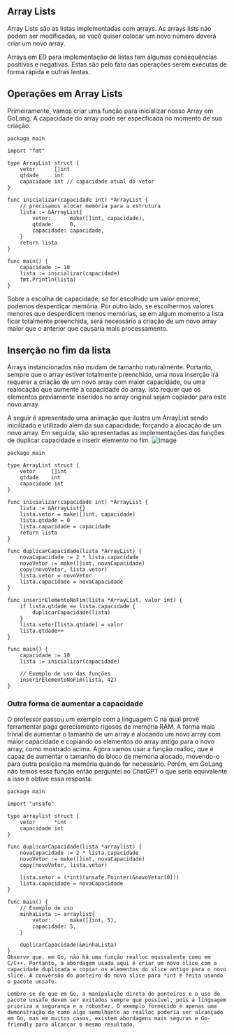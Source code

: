 ## Array Lists
Array Lists são as listas implementadas com arrays. As arrays lists não podem ser modificadas, se você quiser colocar um novo número deverá criar um novo array.

Arrays em ED para implementação de listas tem algumas consequências positivas e negativas. Estas são pelo fato das operações serem executas de forma rápida e outras lentas.

## Operações em Array Lists
Primeiramente, vamos criar uma função para inicializar nosso Array em GoLang. A capacidade do array pode ser especficada no momento de sua criação.

```
package main

import "fmt"

type ArrayList struct {
    vetor      []int
    qtdade     int
    capacidade int // capacidade atual do vetor
}

func inicializar(capacidade int) *ArrayList {
    // precisamos alocar memória para a estrutura
    lista := &ArrayList{
        vetor:      make([]int, capacidade),
        qtdade:     0,
        capacidade: capacidade,
    }
    return lista
}

func main() {
    capacidade := 10
    lista := inicializar(capacidade)
    fmt.Println(lista)
}

```
Sobre a escolha de capacidade, se for escolhido um valor enorme, podemos desperdiçar memória. Por outro lado, se escolhermos valores menores que desperdicem menos memórias, se em algum momento a lista ficar totalmente preenchida, será necessário a criação de um novo array maior que o anterior que causaria mais processamento.

## Inserção no fim da lista
Arrays instancionados não mudam de tamanho naturalmente. Portanto, sempre que o array estiver totalmente preenchido, uma nova inserção irá requerer a criação de um novo array com maior capacidade, ou uma realocação que aumente a capacidade do array. Isto requer que os elementos previamente inseridos no array original sejam copiador para este novo array.

A seguir é apresentado uma animação que ilustra um ArrayList sendo inicilizado e utilizado além da sua capacidade, forçando a alocação de um novo array. Em seguida, são apresentadas as implementações das funções de duplicar capacidade e inserir elemento no fim.
![image](https://github.com/mclarafreitas/Algoritmo-e-Estrutura-de-Dados-I/assets/62397977/086fe917-effa-4cd2-a744-ea8745f81446)

```
package main

type ArrayList struct {
    vetor     []int
    qtdade    int
    capacidade int
}

func inicializar(capacidade int) *ArrayList {
    lista := &ArrayList{}
    lista.vetor = make([]int, capacidade)
    lista.qtdade = 0
    lista.capacidade = capacidade
    return lista
}

func duplicarCapacidade(lista *ArrayList) {
    novaCapacidade := 2 * lista.capacidade
    novoVetor := make([]int, novaCapacidade)
    copy(novoVetor, lista.vetor)
    lista.vetor = novoVetor
    lista.capacidade = novaCapacidade
}

func inserirElementoNoFim(lista *ArrayList, valor int) {
    if lista.qtdade == lista.capacidade {
        duplicarCapacidade(lista)
    }
    lista.vetor[lista.qtdade] = valor
    lista.qtdade++
}

func main() {
    capacidade := 10
    lista := inicializar(capacidade)

    // Exemplo de uso das funções
    inserirElementoNoFim(lista, 42)
}

```
### Outra forma de aumentar a capacidade
O professor passou um exemplo com a linguagem C na qual provê ferramentar paga gereciamento rigosos de memória RAM. A forma mais trivial de aumentar o tamanho de um array é alocando um novo array com maior capacidade e copiando os elementos do array antigo para o novo array, como mostrado acima. Agora vamos usar a função realloc, que é capaz de aumentar o tamanho do bloco de memória alocado, movendo-o para outra posição na memória quando for necessário. Porém, em GoLang não temos essa função então perguntei ao ChatGPT o que seria equivalente a isso e obtive essa resposta:
```
package main

import "unsafe"

type arraylist struct {
    vetor      *int
    capacidade int
}

func duplicarCapacidade(lista *arraylist) {
    novaCapacidade := 2 * lista.capacidade
    novoVetor := make([]int, novaCapacidade)
    copy(novoVetor, lista.vetor)

    lista.vetor = (*int)(unsafe.Pointer(&novoVetor[0]))
    lista.capacidade = novaCapacidade
}

func main() {
    // Exemplo de uso
    minhaLista := arraylist{
        vetor:      make([]int, 5),
        capacidade: 5,
    }

    duplicarCapacidade(&minhaLista)
}
Observe que, em Go, não há uma função realloc equivalente como em C/C++. Portanto, a abordagem usada aqui é criar um novo slice com a capacidade duplicada e copiar os elementos do slice antigo para o novo slice. A conversão do ponteiro do novo slice para *int é feita usando o pacote unsafe.

Lembre-se de que em Go, a manipulação direta de ponteiros e o uso do pacote unsafe devem ser evitados sempre que possível, pois a linguagem prioriza a segurança e a robustez. O exemplo fornecido é apenas uma demonstração de como algo semelhante ao realloc poderia ser alcançado em Go, mas em muitos casos, existem abordagens mais seguras e Go-friendly para alcançar o mesmo resultado.
```
